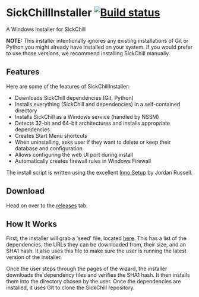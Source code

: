 SickChillInstaller [![Build status](https://ci.appveyor.com/api/projects/status/yub1d59qlfub8uvb/branch/master?svg=true)](https://ci.appveyor.com/project/miigotu/sickchillinstaller/branch/master)
===================================================================================================================================================================================================
A Windows Installer for SickChill

**NOTE:** This installer intentionally ignores any existing installations of Git or Python you might already have installed on your system. If you would prefer to use those versions, we recommend installing SickChill manually.

Features
--------
Here are some of the features of SickChillInstaller:
- Downloads SickChill dependencies (Git, Python)
- Installs everything (SickChill and dependencies) in a self-contained directory
- Installs SickChill as a Windows service (handled by NSSM)
- Detects 32-bit and 64-bit architectures and installs appropriate dependencies
- Creates Start Menu shortcuts
- When uninstalling, asks user if they want to delete or keep their database and configuration
- Allows configuring the web UI port during install
- Automatically creates firewall rules in Windows Firewall

The install script is written using the excellent [Inno Setup](http://www.jrsoftware.org/isinfo.php) by Jordan Russell.

Download
--------
Head on over to the [releases](https://github.com/SickChill/SickChillInstaller/releases/latest) tab.

How It Works
------------
First, the installer will grab a 'seed' file, located [here](https://raw.github.com/SickChill/SickChillInstaller/master/seed.ini). This has a list of the dependencies, the URLs they can be downloaded from, their size, and an SHA1 hash. It also uses this file to make sure the user is running the latest version of the installer.

Once the user steps through the pages of the wizard, the installer downloads the dependency files and verifies the SHA1 hash. It then installs them into the directory chosen by the user. Once the dependencies are installed, it uses Git to clone the SickChill repository.
